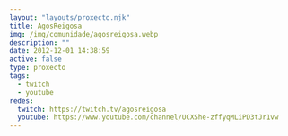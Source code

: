 ```yaml
---
layout: "layouts/proxecto.njk"
title: AgosReigosa
img: /img/comunidade/agosreigosa.webp
description: ""
date: 2012-12-01 14:38:59
active: false
type: proxecto
tags:
  - twitch
  - youtube
redes:
  twitch: https://twitch.tv/agosreigosa
  youtube: https://www.youtube.com/channel/UCXShe-zffyqMLiPD3tJr1vw
---
```

